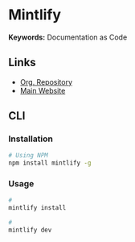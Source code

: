 # Mintlify

<!--
https://writer.mintlify.com/
https://docs.uselotus.io/overview/why-lotus
https://flipt.io/docs/
https://docs.invopop.com
-->

**Keywords:** Documentation as Code

## Links

- [Org. Repository](https://github.com/mintlify)
- [Main Website](https://mintlify.com/)

## CLI

### Installation

```sh
# Using NPM
npm install mintlify -g
```

### Usage

```sh
#
mintlify install

#
mintlify dev
```
